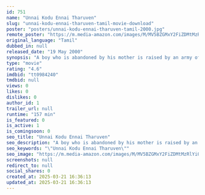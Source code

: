 ```yaml
---
id: 751
name: "Unnai Kodu Ennai Tharuven"
slug: "unnai-kodu-ennai-tharuven-tamil-movie-download"
poster: "posters/unnai-kodu-ennai-tharuven-tamil-2000.jpg"
remote_poster: "https://m.media-amazon.com/images/M/MV5BZGMxY2FiZDMtMzRlYi00ZGU3LWIwOWEtYmNkNjAyODhkNWIxXkEyXkFqcGdeQXVyMTEzNzg0Mjkx._V1_SX300.jpg"
original_language: "Tamil"
dubbed_in: null
released_date: "19 May 2000"
synopsis: "A boy who is abandoned by his mother is raised by an army officer. He turns out to be a model patriot and joins the army, but his loyalties come under the scanner when he meets a girl and falls in love with her."
type: "movie"
rating: "4.6"
imdbid: "tt0984240"
tmdbid: null
views: 0
likes: 0
dislikes: 0
author_id: 1
trailer_url: null
runtime: "157 min"
is_featured: 0
is_active: 1
is_comingsoon: 0
seo_title: "Unnai Kodu Ennai Tharuven"
seo_description: "A boy who is abandoned by his mother is raised by an army officer. He turns out to be a model patriot and joins the army, but his loyalties come under the scanner when he meets a girl and falls in love with her."
seo_keywords: "\"Unnai Kodu Ennai Tharuven\""
seo_image: "https://m.media-amazon.com/images/M/MV5BZGMxY2FiZDMtMzRlYi00ZGU3LWIwOWEtYmNkNjAyODhkNWIxXkEyXkFqcGdeQXVyMTEzNzg0Mjkx._V1_SX300.jpg"
screenshots: null
redirect_to: null
social_shares: 0
created_at: 2025-03-21 16:36:13
updated_at: 2025-03-21 16:36:13
---
```


